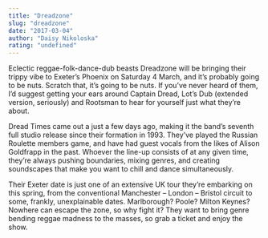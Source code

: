 ```yaml
---
title: "Dreadzone"
slug: "dreadzone"
date: "2017-03-04"
author: "Daisy Nikoloska"
rating: "undefined"
---
```


Eclectic reggae-folk-dance-dub beasts Dreadzone will be bringing their trippy vibe to Exeter’s Phoenix on Saturday 4 March, and it’s probably going to be nuts. Scratch that, it’s going to be nuts. If you’ve never heard of them, I’d suggest getting your ears around Captain Dread, Lot’s Dub (extended version, seriously) and Rootsman to hear for yourself just what they’re about.

Dread Times came out a just a few days ago, making it the band’s seventh full studio release since their formation in 1993. They’ve played the Russian Roulette members game, and have had guest vocals from the likes of Alison Goldfrapp in the past. Whoever the line-up consists of at any given time, they’re always pushing boundaries, mixing genres, and creating soundscapes that make you want to chill and dance simultaneously.

Their Exeter date is just one of an extensive UK tour they’re embarking on this spring, from the conventional Manchester – London – Bristol circuit to some, frankly, unexplainable dates. Marlborough? Poole? Milton Keynes? Nowhere can escape the zone, so why fight it? They want to bring genre bending reggae madness to the masses, so grab a ticket and enjoy the show.
